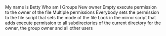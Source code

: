 My name is Betty
Who am I
Groups
New owner
Empty
execute permission to the owner of the file
 Multiple permissions
Everybody
sets the permission to the file
script that sets the mode of the file
Look in the mirror
script that adds execute permission to all subdirectories of the current directory for the owner, the group owner and all other users

